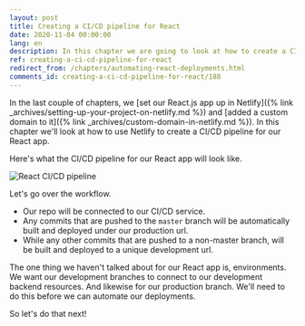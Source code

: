 ```yaml
---
layout: post
title: Creating a CI/CD pipeline for React
date: 2020-11-04 00:00:00
lang: en
description: In this chapter we are going to look at how to create a CI/CD pipeline for our React app. We'll be using a service called Netlify for this. And we'll be using a branch based Git workflow.
ref: creating-a-ci-cd-pipeline-for-react
redirect_from: /chapters/automating-react-deployments.html
comments_id: creating-a-ci-cd-pipeline-for-react/188
---
```


In the last couple of chapters, we [set our React.js app up in Netlify]({% link _archives/setting-up-your-project-on-netlify.md %}) and [added a custom domain to it]({% link _archives/custom-domain-in-netlify.md %}). In this chapter we'll look at how to use Netlify to create a CI/CD pipeline for our React app.

Here's what the CI/CD pipeline for our React app will look like.

![React CI/CD pipeline](/assets/diagrams/react-ci-cd-pipeline.png)

Let's go over the workflow.

- Our repo will be connected to our CI/CD service.
- Any commits that are pushed to the `master` branch will be automatically built and deployed under our production url.
- While any other commits that are pushed to a non-master branch, will be built and deployed to a unique development url.

The one thing we haven't talked about for our React app is, environments. We want our development branches to connect to our development backend resources. And likewise for our production branch. We'll need to do this before we can automate our deployments.

So let's do that next!
